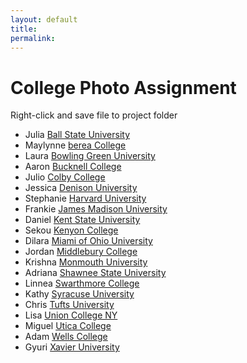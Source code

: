 ```yaml
---
layout: default
title: 
permalink:
---
```


<h1>College Photo Assignment</h1>

Right-click and save file to project folder

  - Julia [Ball State University](http://www.greengrove.markdwolfe.com/ist653/ball_state_university.zip)
  - Maylynne [berea College](http://www.greengrove.markdwolfe.com/ist653/berea_college.zip)
  - Laura [Bowling Green University](http://www.greengrove.markdwolfe.com/ist653/bowling_green.zip)
  - Aaron [Bucknell College](http://www.greengrove.markdwolfe.com/ist653/bucknell.zip)
  - Julio [Colby College](http://www.greengrove.markdwolfe.com/ist653/colby_college.zip)
  - Jessica [Denison University](http://www.greengrove.markdwolfe.com/ist653/denison_university.zip)
  - Stephanie [Harvard University](http://www.greengrove.markdwolfe.com/ist653/harvard.zip)
  - Frankie [James Madison University](http://www.greengrove.markdwolfe.com/ist653/james_madison_university.zip)
  - Daniel [Kent State University](http://www.greengrove.markdwolfe.com/ist653/kent_state.zip)
  - Sekou [Kenyon College](http://www.greengrove.markdwolfe.com/ist653/kenyon_college.zip)
  - Dilara [Miami of Ohio University](http://www.greengrove.markdwolfe.com/ist653/miami_of_ohio.zip)
  - Jordan [Middlebury College](http://www.greengrove.markdwolfe.com/ist653/middlebury.zip)
  - Krishna [Monmouth University](http://www.greengrove.markdwolfe.com/ist653/monmouth_university.zip)
  - Adriana [Shawnee State University](http://www.greengrove.markdwolfe.com/ist653/shawnee_state.zip)
  - Linnea [Swarthmore College](http://www.greengrove.markdwolfe.com/ist653/swarthmore.zip)
  - Kathy [Syracuse University](http://www.greengrove.markdwolfe.com/ist653/syracuse.zip)
  - Chris [Tufts University](http://www.greengrove.markdwolfe.com/ist653/tufts.zip)
  - Lisa [Union College NY](http://www.greengrove.markdwolfe.com/ist653/union_college_NY.zip)
  - Miguel [Utica College](http://www.greengrove.markdwolfe.com/ist653/utica_college.zip)
  - Adam [Wells College](http://www.greengrove.markdwolfe.com/ist653/wells_college.zip)
  - Gyuri [Xavier University](http://www.greengrove.markdwolfe.com/ist653/xavier_u.zip)
